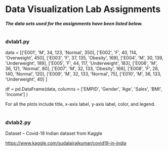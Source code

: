 # Data Visualization Lab Assignments
##### The data sets used for the assignments have been listed below.
#
### dvlab1.py
data = [['E001', 'M', 34, 123, 'Normal', 350], 
        ['E002', 'F', 40, 114, 'Overweight', 450], 
        ['E003', 'F', 37, 135, 'Obesity', 169], 
        ['E004', 'M', 30, 139, 'Underweight', 189], 
        ['E005', 'F', 44, 117, 'Underweight', 183], 
        ['E006', 'M', 36, 121, 'Normal', 80], 
        ['E007', 'M', 32, 133, 'Obesity', 166], 
        ['E008', 'F', 26, 140, 'Normal', 120], 
        ['E009', 'M', 32, 133, 'Normal', 75], 
        ['E010', 'M', 36, 133, 'Underweight', 40] ] 

df = pd.DataFrame(data, columns = ['EMPID', 'Gender', 'Age', 'Sales', 'BMI', 'Income'] )

For all the plots include title, x-axis label, y-axis label, color, and legend.
#
### dvlab2.py
Dataset – Covid-19 Indian dataset from Kaggle

https://www.kaggle.com/sudalairajkumar/covid19-in-india
#

